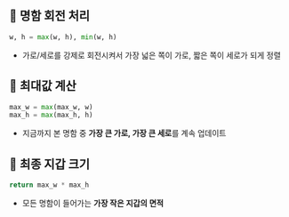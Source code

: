 ## 🔹 명함 회전 처리
```python
w, h = max(w, h), min(w, h)
```
- 가로/세로를 강제로 회전시켜서 가장 넓은 쪽이 가로, 짧은 쪽이 세로가 되게 정렬

## 🔹 최대값 계산
```python
max_w = max(max_w, w)
max_h = max(max_h, h)
```
- 지금까지 본 명함 중 **가장 큰 가로, 가장 큰 세로**를 계속 업데이트

## 🔹 최종 지갑 크기
```python
return max_w * max_h
```
- 모든 명함이 들어가는 **가장 작은 지갑의 면적**
